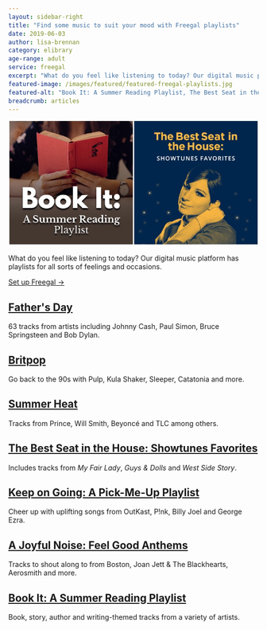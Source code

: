 ```yaml
---
layout: sidebar-right
title: "Find some music to suit your mood with Freegal playlists"
date: 2019-06-03
author: lisa-brennan
category: elibrary
age-range: adult
service: freegal
excerpt: "What do you feel like listening to today? Our digital music platform has playlists for all sorts of feelings and occasions."
featured-image: /images/featured/featured-freegal-playlists.jpg
featured-alt: "Book It: A Summer Reading Playlist, The Best Seat in the House: Showtunes Favorites"
breadcrumb: articles
---
```


![Book It: A Summer Reading Playlist, The Best Seat in the House: Showtunes Favorites](/images/featured/featured-freegal-playlists.jpg)

What do you feel like listening to today? Our digital music platform has playlists for all sorts of feelings and occasions.

[Set up Freegal &rarr;](/elibrary/freegal/)

## [Father's Day](https://suffolklibraries.freegalmusic.com/browse/playlists/featured/264926)

63 tracks from artists including Johnny Cash, Paul Simon, Bruce Springsteen and Bob Dylan.

## [Britpop](https://suffolklibraries.freegalmusic.com/browse/playlists/featured/268699)

Go back to the 90s with Pulp, Kula Shaker, Sleeper, Catatonia and more.

## [Summer Heat](https://suffolklibraries.freegalmusic.com/browse/playlists/featured/293686)

Tracks from Prince, Will Smith, Beyoncé and TLC among others.

## [The Best Seat in the House: Showtunes Favorites](https://suffolklibraries.freegalmusic.com/browse/playlists/featured/293687)

Includes tracks from <cite>My Fair Lady</cite>, <cite>Guys & Dolls</cite> and <cite>West Side Story</cite>.

## [Keep on Going: A Pick-Me-Up Playlist](https://suffolklibraries.freegalmusic.com/browse/playlists/featured/293669)

Cheer up with uplifting songs from OutKast, P!nk, Billy Joel and George Ezra.

## [A Joyful Noise: Feel Good Anthems](https://suffolklibraries.freegalmusic.com/browse/playlists/featured/293690)

Tracks to shout along to from Boston, Joan Jett & The Blackhearts, Aerosmith and more.

## [Book It: A Summer Reading Playlist](https://suffolklibraries.freegalmusic.com/browse/playlists/featured/293679)

Book, story, author and writing-themed tracks from a variety of artists.
